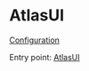 # AtlasUI

[Configuration](https://github.com/zalando-incubator/atlas-ios/wiki/Configuration)

Entry point: [AtlasUI](Structs/AtlasUI.html)
